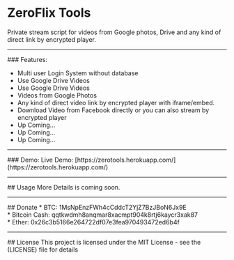 # ZeroFlix Tools 
Private stream script for videos from Google photos, Drive and any kind of direct link by encrypted player.<br>
<hr>
### Features:
<ul>
  <li>Multi user Login System without database<br></li>
  <li>Use Google Drive Videos<br></li>
  <li>Use Google Drive Videos<br></li>
  <li>Videos from Google Photos<br></li>
  <li>Any kind of direct video link by encrypted player with iframe/embed.<br></li>
  <li>Download Video from Facebook directly or you can also stream by encrypted player<br></li>
  <li>Up Coming...<br></li>
  <li>Up Coming...<br></li>
  <li>Up Coming...<br></li>
  </ul>
  
<hr>
### Demo:
Live Demo: [https://zerotools.herokuapp.com/](https://zerotools.herokuapp.com/)

<hr>
## Usage
More Details is coming soon.

<hr>
## Donate
* BTC: 1MsNpEnzFWh4cCddcT2YjZ7BzJBoN6Jx9E <br>
* Bitcoin Cash: qqtkwdmh8anqmar8xacmpt904k8rtj6kaycr3xak87 <br>
* Ether: 0x26c3b5166e264722df07e3fea970493472ed6b4f

<hr>
## License
This project is licensed under the MIT License - see the (LICENSE) file for details
